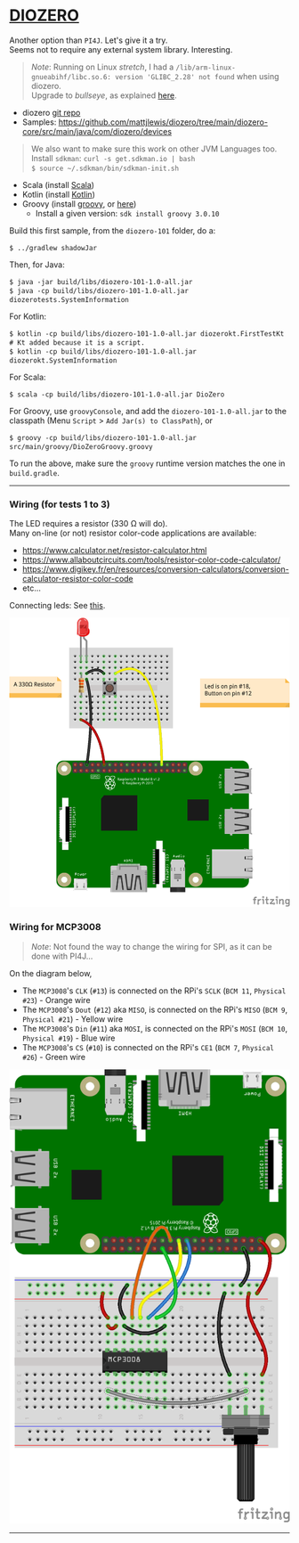 # [DIOZERO](https://www.diozero.com/)

Another option than `PI4J`. Let's give it a try.  
Seems not to require any external system library. Interesting.

> _Note_: Running on Linux _stretch_, I had a `/lib/arm-linux-gnueabihf/libc.so.6: version 'GLIBC_2.28' not found` when using diozero.    
> Upgrade to _bullseye_, as explained [here](https://www.sanderh.dev/upgrade-Raspberry-Pi-bullseye/).

- diozero [git repo](https://github.com/mattjlewis/diozero)
- Samples: <https://github.com/mattjlewis/diozero/tree/main/diozero-core/src/main/java/com/diozero/devices>

> We also want to make sure this work on other JVM Languages too.  
> Install `sdkman`: `curl -s get.sdkman.io | bash`  
> `$ source ~/.sdkman/bin/sdkman-init.sh`
- Scala (install [Scala](https://sdkman.io/sdks#scala))
- Kotlin (install [Kotlin](https://sdkman.io/sdks#kotlin))
- Groovy (install [groovy](https://sdkman.io/sdks#groovy), or [here](https://groovy-lang.org/install.html))
  - Install a given version: `sdk install groovy 3.0.10` 

Build this first sample, from the `diozero-101` folder, do a: 
```
$ ../gradlew shadowJar
```
Then, for Java:
```
$ java -jar build/libs/diozero-101-1.0-all.jar
$ java -cp build/libs/diozero-101-1.0-all.jar diozerotests.SystemInformation
```
For Kotlin:
```
$ kotlin -cp build/libs/diozero-101-1.0-all.jar diozerokt.FirstTestKt        # Kt added because it is a script.
$ kotlin -cp build/libs/diozero-101-1.0-all.jar diozerokt.SystemInformation 
```
For Scala:
```
$ scala -cp build/libs/diozero-101-1.0-all.jar DioZero
```
For Groovy, use `groovyConsole`, and add the `diozero-101-1.0-all.jar` to the classpath (Menu `Script` > `Add Jar(s) to ClassPath`), or
```
$ groovy -cp build/libs/diozero-101-1.0-all.jar src/main/groovy/DioZeroGroovy.groovy 
```
To run the above, make sure the `groovy` runtime version matches the one in `build.gradle`.

---

### Wiring (for tests 1 to 3)
The LED requires a resistor (330 &Omega; will do).  
Many on-line (or not) resistor color-code applications are available:
- <https://www.calculator.net/resistor-calculator.html>
- <https://www.allaboutcircuits.com/tools/resistor-color-code-calculator/>
- <https://www.digikey.fr/en/resources/conversion-calculators/conversion-calculator-resistor-color-code>
- etc...

Connecting leds: See [this](https://makecode.adafruit.com/learnsystem/pins-tutorial/devices/led-connections).

![Wiring](./FirstTest_bb.png)

### Wiring for MCP3008
> _Note_: Not found the way to change the wiring for SPI, as it can be done with PI4J...  

On the diagram below,
- The `MCP3008`'s `CLK` (`#13`) is connected on the RPi's `SCLK` (`BCM 11`, `Physical #23`) - Orange wire
- The `MCP3008`'s `Dout` (`#12`) aka `MISO`, is connected on the RPi's `MISO` (`BCM 9`, `Physical #21`) - Yellow wire
- The `MCP3008`'s `Din` (`#11`) aka `MOSI`, is connected on the RPi's `MOSI` (`BCM 10`, `Physical #19`) - Blue wire
- The `MCP3008`'s `CS` (`#10`) is connected on the RPi's `CE1` (`BCM 7`, `Physical #26`) - Green wire

![Wiring](./MCP3008_bb.png)

---
